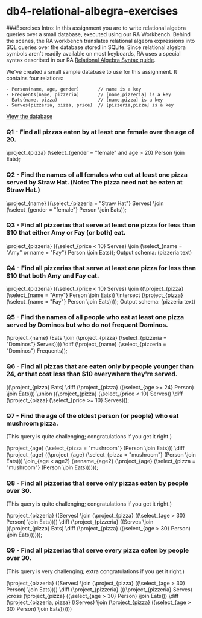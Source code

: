 # db4-relational-albegra-exercises

###Exercises Intro:
In this assignment you are to write relational algebra queries over a small database, executed using our RA Workbench. Behind the scenes, the RA workbench translates relational algebra expressions into SQL queries over the database stored in SQLite. Since relational algebra symbols aren't readily available on most keyboards, RA uses a special syntax described in our RA [Relational Algebra Syntax guide](https://users.cs.duke.edu/~junyang/ra/).

We've created a small sample database to use for this assignment. It contains four relations:

    - Person(name, age, gender)       // name is a key
    - Frequents(name, pizzeria)       // [name,pizzeria] is a key
    - Eats(name, pizza)               // [name,pizza] is a key
    - Serves(pizzeria, pizza, price)  // [pizzeria,pizza] is a key

 [View the database](https://lagunita.stanford.edu/c4x/DB/RA/asset/pizzadata.html)

### Q1 - Find all pizzas eaten by at least one female over the age of 20. 
\project_{pizza} (\select_{gender = "female" and age > 20} Person \join Eats);

### Q2 - Find the names of all females who eat at least one pizza served by Straw Hat. (Note: The pizza need not be eaten at Straw Hat.)

\project_{name} ((\select_{pizzeria = "Straw Hat"} Serves) \join (\select_{gender = "female"} Person \join Eats));

### Q3 - Find all pizzerias that serve at least one pizza for less than $10 that either Amy or Fay (or both) eat.

\project_{pizzeria} ((\select_{price < 10} Serves) \join (\select_{name = "Amy" or name = "Fay"} Person \join Eats));
Output schema: (pizzeria text)

### Q4 - Find all pizzerias that serve at least one pizza for less than $10 that both Amy and Fay eat.

\project_{pizzeria} ((\select_{price < 10} Serves) \join ((\project_{pizza} (\select_{name = "Amy"} Person \join Eats)) \intersect (\project_{pizza} (\select_{name = "Fay"} Person \join Eats))));
Output schema: (pizzeria text)

### Q5 - Find the names of all people who eat at least one pizza served by Dominos but who do not frequent Dominos.

(\project_{name} (Eats \join (\project_{pizza} (\select_{pizzeria = "Dominos"} Serves)))) \diff (\project_{name} (\select_{pizzeria = "Dominos"} Frequents));

### Q6 - Find all pizzas that are eaten only by people younger than 24, or that cost less than $10 everywhere they're served.

((\project_{pizza} Eats) \diff (\project_{pizza} ((\select_{age >= 24} Person) \join Eats)))  \union ((\project_{pizza} (\select_{price < 10} Serves)) \diff (\project_{pizza} (\select_{price >= 10} Serves)));

### Q7 - Find the age of the oldest person (or people) who eat mushroom pizza. 
(This query is quite challenging; congratulations if you get it right.) 

 (\project_{age} (\select_{pizza = "mushroom"} (Person \join Eats))) \diff (\project_{age} ((\project_{age} (\select_{pizza = "mushroom"} (Person \join Eats))) \join_{age < age2} (\rename_{age2} (\project_{age} (\select_{pizza = "mushroom"} (Person \join Eats))))));

 ### Q8 - Find all pizzerias that serve only pizzas eaten by people over 30. 
(This query is quite challenging; congratulations if you get it right.)

(\project_{pizzeria} ((Serves) \join (\project_{pizza} ((\select_{age > 30} Person) \join Eats)))) \diff (\project_{pizzeria} ((Serves \join ((\project_{pizza} Eats) \diff (\project_{pizza} ((\select_{age > 30} Person) \join Eats))))));

### Q9 - Find all pizzerias that serve every pizza eaten by people over 30. 
(This query is very challenging; extra congratulations if you get it right.)

(\project_{pizzeria} ((Serves) \join (\project_{pizza} ((\select_{age > 30} Person) \join Eats)))) \diff (\project_{pizzeria} (((\project_{pizzeria} Serves) \cross (\project_{pizza} ((\select_{age > 30} Person) \join Eats))) \diff (\project_{pizzeria, pizza} ((Serves) \join (\project_{pizza} ((\select_{age > 30} Person) \join Eats))))))
